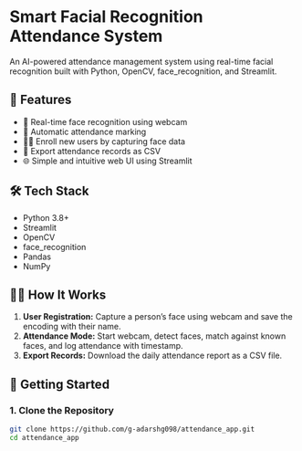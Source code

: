 # Smart Facial Recognition Attendance System

An AI-powered attendance management system using real-time facial recognition built with Python, OpenCV, face_recognition, and Streamlit.

## 🚀 Features

- 📸 Real-time face recognition using webcam
- 🧠 Automatic attendance marking
- 🧍‍♂️ Enroll new users by capturing face data
- 🧾 Export attendance records as CSV
- 🌐 Simple and intuitive web UI using Streamlit

## 🛠️ Tech Stack

- Python 3.8+
- Streamlit
- OpenCV
- face_recognition
- Pandas
- NumPy

## 🧑‍💻 How It Works

1. **User Registration:** Capture a person’s face using webcam and save the encoding with their name.
2. **Attendance Mode:** Start webcam, detect faces, match against known faces, and log attendance with timestamp.
3. **Export Records:** Download the daily attendance report as a CSV file.

## 🏁 Getting Started

### 1. Clone the Repository

```bash
git clone https://github.com/g-adarshg098/attendance_app.git
cd attendance_app

